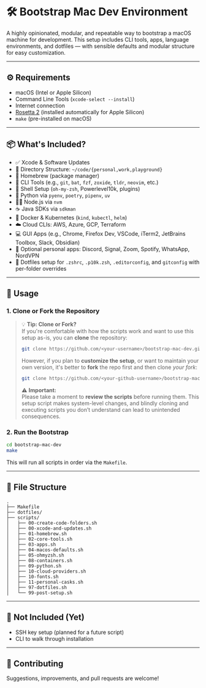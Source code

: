 # 🛠️ Bootstrap Mac Dev Environment

A highly opinionated, modular, and repeatable way to bootstrap a macOS machine for development. This setup includes CLI tools, apps, language environments, and dotfiles — with sensible defaults and modular structure for easy customization.

---

## ⚙️ Requirements

- macOS (Intel or Apple Silicon)
- Command Line Tools (`xcode-select --install`)
- Internet connection
- [Rosetta 2](https://support.apple.com/en-us/HT211861) (installed automatically for Apple Silicon)
- `make` (pre-installed on macOS)

---

## 📦 What's Included?

- ✅ Xcode & Software Updates
- 📁 Directory Structure: `~/code/{personal,work,playground}`
- 🍺 Homebrew (package manager)
- 🔧 CLI Tools (e.g., `git`, `bat`, `fzf`, `zoxide`, `tldr`, `neovim`, etc.)
- 🧠 Shell Setup (`oh-my-zsh`, Powerlevel10k, plugins)
- 🐍 Python via `pyenv`, `poetry`, `pipenv`, `uv`
- 🧑‍💻 Node.js via `nvm`
- ☕ Java SDKs via `sdkman`
- 🐳 Docker & Kubernetes (`kind`, `kubectl`, `helm`)
- ☁️ Cloud CLIs: AWS, Azure, GCP, Terraform
- 💻 GUI Apps (e.g., Chrome, Firefox Dev, VSCode, iTerm2, JetBrains Toolbox, Slack, Obsidian)
- 🎵 Optional personal apps: Discord, Signal, Zoom, Spotify, WhatsApp, NordVPN
- 🧼 Dotfiles setup for `.zshrc`, `.p10k.zsh`, `.editorconfig`, and `gitconfig` with per-folder overrides

---

## 🚀 Usage

### 1. Clone or Fork the Repository

> 💡 **Tip: Clone or Fork?**  
> If you're comfortable with how the scripts work and want to use this setup as-is, you can **clone** the repository:
>
> ```bash
> git clone https://github.com/<your-username>/bootstrap-mac-dev.git
> ```
>
> However, if you plan to **customize the setup**, or want to maintain your own version, it's better to **fork** the repo first and then clone _your fork_:
>
> ```bash
> git clone https://github.com/<your-github-username>/bootstrap-mac-dev.git
> ```
>
> ⚠️ **Important:**  
> Please take a moment to **review the scripts** before running them. This setup script makes system-level changes, and blindly cloning and executing scripts you don’t understand can lead to unintended consequences.

### 2. Run the Bootstrap

```bash
cd bootstrap-mac-dev
make
```

This will run all scripts in order via the `Makefile`.

---

## 📂 File Structure

```
.
├── Makefile
├── dotfiles/
├── scripts/
│   ├── 00-create-code-folders.sh
│   ├── 00-xcode-and-updates.sh
│   ├── 01-homebrew.sh
│   ├── 02-core-tools.sh
│   ├── 03-apps.sh
│   ├── 04-macos-defaults.sh
│   ├── 05-ohmyzsh.sh
│   ├── 08-containers.sh
│   ├── 09-python.sh
│   ├── 10-cloud-providers.sh
│   ├── 10-fonts.sh
│   ├── 11-personal-casks.sh
│   ├── 97-dotfiles.sh
│   └── 99-post-setup.sh
```

---

## 🧼 Not Included (Yet)

- SSH key setup (planned for a future script)
- CLI to walk through installation

---

## 📣 Contributing

Suggestions, improvements, and pull requests are welcome!